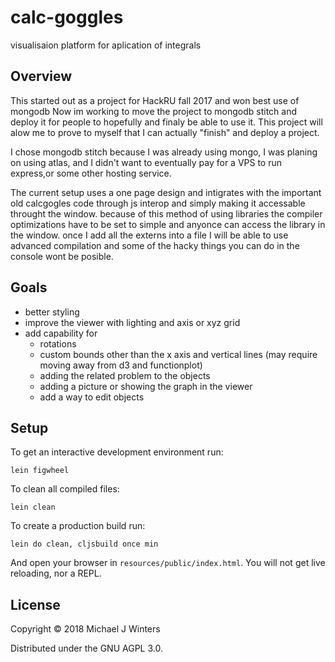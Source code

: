 # calc-goggles

visualisaion platform for aplication of integrals

## Overview
This started out as a project for HackRU fall 2017 and won best use of mongodb
Now im working to move the project to mongodb stitch and deploy it for people
to hopefully and finaly be able to use it. This project will alow me to prove to
myself that I can actually "finish" and deploy a project.

I chose mongodb stitch because I was already using mongo, I was planing on using
atlas, and I didn't want to eventually pay for a VPS to run express,or some other
hosting service.

The current setup uses a one page design and intigrates with the important old
calcgogles code through js interop and simply making it accessable throught the
window. because of this method of using libraries the compiler optimizations
have to be set to simple and anyonce can access the library in the window.
once I add all the externs into a file I will be able to use advanced compilation
and some of the hacky things you can do in the console wont be posible.

## Goals
- better styling
- improve the viewer with lighting and axis or xyz grid
- add capability for
  + rotations
  + custom bounds other than the x axis and vertical lines (may require moving away from d3 and functionplot)
  + adding the related problem to the objects
  + adding a picture or showing the graph in the viewer
  + add a way to edit objects

## Setup

To get an interactive development environment run:

    lein figwheel
    
To clean all compiled files:

    lein clean

To create a production build run:

    lein do clean, cljsbuild once min

And open your browser in `resources/public/index.html`. You will not
get live reloading, nor a REPL. 

## License

Copyright © 2018 Michael J Winters

Distributed under the GNU AGPL 3.0.